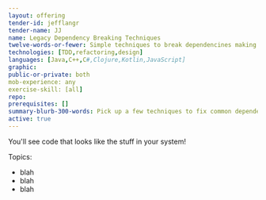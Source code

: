 ```yaml
---
layout: offering
tender-id: jefflangr
tender-name: JJ
name: Legacy Dependency Breaking Techniques
twelve-words-or-fewer: Simple techniques to break dependencines making it hard to test
technologies: [TDD,refactoring,design]
languages: [Java,C++,C#,Clojure,Kotlin,JavaScript]
graphic:
public-or-private: both
mob-experience: any
exercise-skill: [all]
repo: 
prerequisites: []
summary-blurb-300-words: Pick up a few techniques to fix common dependency challenges in your code, things that make it seem impossible to write unit tests.
active: true
---
```

You'll see code that looks like the stuff in your system!

Topics:
* blah
* blah
* blah
